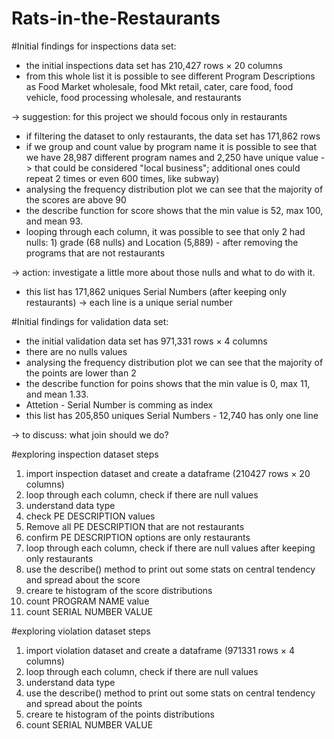# Rats-in-the-Restaurants
#Initial findings for inspections data set:
- the initial inspections data set has 210,427 rows × 20 columns
- from this whole list it is possible to see different Program Descriptions as Food Market wholesale, food Mkt retail, cater, care food, food vehicle, food processing wholesale, and restaurants

-> suggestion: for this project we should focous only in restaurants

- if filtering the dataset to only restaurants, the data set has 171,862 rows
- if we group and count value by program name it is possible to see that we have 28,987 different program names and 2,250 have unique value -> that could be considered "local business"; additional ones could repeat 2 times or even 600 times, like subway)
- analysing the frequency distribution plot we can see that the majority of the scores are above 90
- the describe function for score shows that the min value is 52, max 100, and mean 93. 
- looping through each column, it was possible to see that only 2 had nulls: 1) grade (68 nulls) and Location (5,889) - after removing the programs that are not restaurants

-> action: investigate a little more about those nulls and what to do with it.

- this list has 171,862 uniques Serial Numbers (after keeping only restaurants) -> each line is a unique serial number

#Initial findings for validation data set:
- the initial validation data set has 971,331 rows × 4 columns
- there are no nulls values 
- analysing the frequency distribution plot we can see that the majority of the points are lower than 2
- the describe function for poins shows that the min value is 0, max 11, and mean 1.33. 
- Attetion - Serial Number is comming as index 
- this list has 205,850 uniques Serial Numbers - 12,740 has only one line

-> to discuss: what join should we do?

#exploring inspection dataset steps
1) import inspection dataset and create a dataframe (210427 rows × 20 columns)
2) loop through each column, check if there are null values
3) understand data type
4) check PE DESCRIPTION values
5) Remove all PE DESCRIPTION that are not restaurants
6) confirm  PE DESCRIPTION options are only restaurants
7) loop through each column, check if there are null values after keeping only restaurants
8) use the describe() method to print out some stats on central tendency and spread about the score
9) creare te histogram of the score distributions
10) count PROGRAM NAME value
11) count SERIAL NUMBER VALUE

#exploring violation dataset steps
1) import violation dataset and create a dataframe (971331 rows × 4 columns)
2) loop through each column, check if there are null values
3) understand data type
4) use the describe() method to print out some stats on central tendency and spread about the points
5) creare te histogram of the points distributions
6) count SERIAL NUMBER VALUE
